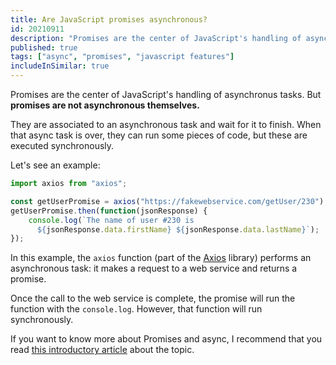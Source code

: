 ```yaml
---
title: Are JavaScript promises asynchronous?
id: 20210911
description: "Promises are the center of JavaScript's handling of asynchronus tasks. But promises are not asynchronous themselves. Find out how they really work."
published: true
tags: ["async", "promises", "javascript features"]
includeInSimilar: true
---
```

Promises are the center of JavaScript's handling of asynchronus tasks. But **promises are not asynchronous themselves.** 

They are associated to an asynchronous task and wait for it to finish. When that async
task is over, they can run some pieces of code, but these are executed synchronously.

Let's see an example:

```javascript
import axios from "axios";

const getUserPromise = axios("https://fakewebservice.com/getUser/230");
getUserPromise.then(function(jsonResponse) {
    console.log(`The name of user #230 is 
      ${jsonResponse.data.firstName} ${jsonResponse.data.lastName}`);
});
```

In this example, the `axios` function (part of the [Axios](https://axios-http.com/) library) performs an asynchronous task: it makes a request to a web service and returns a promise.

Once the call to the web service is complete, the promise will run the function with the `console.log`. However, that function will run synchronously.

If you want to know more about Promises and async, I recommend that you read [this introductory article](/what-does-async-do.md) about the topic.